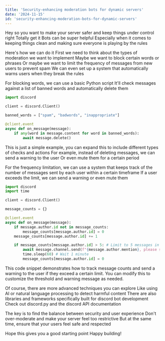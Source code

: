 ```yaml
---
title: 'Security-enhancing moderation bots for dynamic servers'
date: '2024-11-15'
id: 'security-enhancing-moderation-bots-for-dynamic-servers'
---
```


Hey so you want to make your server safer and keep things under control  right  Totally get it  Bots can be super helpful  Especially when it comes to keeping things clean  and making sure everyone is playing by the rules 

Here's how we can do it  First we need to think about the types of moderation we want to implement  Maybe we want to block certain words or phrases  Or maybe we want to  limit the frequency of messages from new users to prevent spam  We can even set up a system that automatically warns users when they break the rules

For blocking words, we can use a basic Python script  It'll check messages against a list of banned words and  automatically delete them

```python
import discord

client = discord.Client()

banned_words = ["spam", "badwords", "inappropriate"]

@client.event
async def on_message(message):
    if any(word in message.content for word in banned_words):
        await message.delete()
```

This is just a simple example,  you can expand this to include different types of checks and actions  For example, instead of deleting messages, we can send a warning to the user  Or even mute them for a certain period

For the frequency limitation, we can use a system that keeps track of the number of messages sent by each user within a certain timeframe  If a user exceeds the limit, we can send a warning or even mute them

```python
import discord
import time

client = discord.Client()

message_counts = {}

@client.event
async def on_message(message):
    if message.author.id not in message_counts:
        message_counts[message.author.id] = 0
    message_counts[message.author.id] += 1

    if message_counts[message.author.id] > 5: # Limit to 5 messages in 1 minute
        await message.channel.send(f"{message.author.mention}, please slow down")
        time.sleep(60) # Wait 1 minute
        message_counts[message.author.id] = 0 
```

This code snippet demonstrates how to track message counts and send a warning to the user if they exceed a certain limit.  You can modify this to customize the threshold and warning message as needed.

Of course, there are more advanced techniques you can explore  Like using AI  or natural language processing to detect harmful content  There are also libraries and frameworks specifically built for discord bot development  Check out discord.py  and the discord API documentation  

The key is to find the balance between security and user experience  Don't over-moderate and make your server feel too restrictive  But at the same time,  ensure that your users feel safe and respected  

Hope this gives you a good starting point  Happy building!
